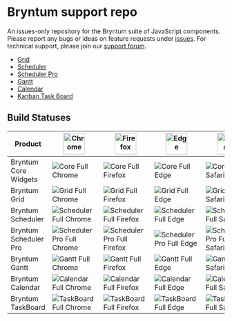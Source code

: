 # Bryntum support repo
An issues-only repository for the Bryntum suite of JavaScript components. Please report any bugs or ideas on feature requests under [issues](https://github.com/bryntum/support/issues). For technical support, please join our [support forum](https://bryntum.com/forum).
 

* <a href="http://bryntum.com/products/grid">Grid</a>
* <a href="http://bryntum.com/products/scheduler">Scheduler</a>
* <a href="http://bryntum.com/products/scheduler-pro">Scheduler Pro</a>
* <a href="http://bryntum.com/products/gantt">Gantt</a>
* <a href="http://bryntum.com/products/calendar">Calendar</a>
* <a href="http://bryntum.com/products/taskboard">Kanban Task Board</a>

<h2>Build Statuses</h2>

|Product|<img width="50" src="https://bryntum.com/temp/browserlogos/chrome_256x256.png" alt="Chrome"/>|<img width="50" src="https://bryntum.com/temp/browserlogos/firefox_256x256.png" alt="Firefox"/>|<img width="50" src="https://bryntum.com/temp/browserlogos/edge_modern_256x256.png" alt="Edge"/>|<img width="50" src="https://bryntum.com/temp/browserlogos/safari_256x256.png" alt="Safari"/>|
|---|---|---|---|---|
|Bryntum Core Widgets|<img alt="Core Full Chrome" src="https://teamcity.bryntum.com/app/rest/builds/buildType:id:Core_Full_Chrome,branch:release/statusIcon.svg"/>|<img alt="Core Full Firefox" src="https://teamcity.bryntum.com/app/rest/builds/buildType:id:Core_Full_Firefox,branch:release/statusIcon.svg"/>|<img alt="Core Full Edge" src="https://teamcity.bryntum.com/app/rest/builds/buildType:id:Core_Full_Edge,branch:release/statusIcon.svg"/>|<img alt="Core Full Safari" src="https://teamcity.bryntum.com/app/rest/builds/buildType:id:Core_Full_Safari,branch:release/statusIcon.svg"/>|
|Bryntum Grid|<img alt="Grid Full Chrome" src="https://teamcity.bryntum.com/app/rest/builds/buildType:id:Grid_Full_Chrome,branch:release/statusIcon.svg"/>|<img alt="Grid Full Firefox" src="https://teamcity.bryntum.com/app/rest/builds/buildType:id:Grid_Full_Firefox,branch:release/statusIcon.svg"/>|<img alt="Grid Full Edge" src="https://teamcity.bryntum.com/app/rest/builds/buildType:id:Grid_Full_Edge,branch:release/statusIcon.svg"/>|<img alt="Grid Full Safari" src="https://teamcity.bryntum.com/app/rest/builds/buildType:id:Grid_Full_Safari,branch:release/statusIcon.svg"/>|
|Bryntum Scheduler|<img alt="Scheduler Full Chrome" src="https://teamcity.bryntum.com/app/rest/builds/buildType:id:Scheduler_Full_Chrome,branch:release/statusIcon.svg"/>|<img alt="Scheduler Full Firefox" src="https://teamcity.bryntum.com/app/rest/builds/buildType:id:Scheduler_Full_Firefox,branch:release/statusIcon.svg"/>|<img alt="Scheduler Full Edge" src="https://teamcity.bryntum.com/app/rest/builds/buildType:id:Scheduler_Full_Edge,branch:release/statusIcon.svg"/>|<img alt="Scheduler Full Safari" src="https://teamcity.bryntum.com/app/rest/builds/buildType:id:Scheduler_Full_Safari,branch:release/statusIcon.svg"/>|
|Bryntum Scheduler Pro|<img alt="SchedulerPro Full Chrome" src="https://teamcity.bryntum.com/app/rest/builds/buildType:id:SchedulerPro_Full_Chrome,branch:release/statusIcon.svg"/>|<img alt="SchedulerPro Full Firefox" src="https://teamcity.bryntum.com/app/rest/builds/buildType:id:SchedulerPro_Full_Firefox,branch:release/statusIcon.svg"/>|<img alt="SchedulerPro Full Edge" src="https://teamcity.bryntum.com/app/rest/builds/buildType:id:SchedulerPro_Full_Edge,branch:release/statusIcon.svg"/>|<img alt="SchedulerPro Full Safari" src="https://teamcity.bryntum.com/app/rest/builds/buildType:id:SchedulerPro_Full_Safari,branch:release/statusIcon.svg"/>|
|Bryntum Gantt|<img alt="Gantt Full Chrome" src="https://teamcity.bryntum.com/app/rest/builds/buildType:id:Gantt_Full_Chrome,branch:release/statusIcon.svg"/>|<img alt="Gantt Full Firefox" src="https://teamcity.bryntum.com/app/rest/builds/buildType:id:Gantt_Full_Firefox,branch:release/statusIcon.svg"/>|<img alt="Gantt Full Edge" src="https://teamcity.bryntum.com/app/rest/builds/buildType:id:Gantt_Full_Edge,branch:release/statusIcon.svg"/>|<img alt="Gantt Full Safari" src="https://teamcity.bryntum.com/app/rest/builds/buildType:id:Gantt_Full_Safari,branch:release/statusIcon.svg"/>|
|Bryntum Calendar|<img alt="Calendar Full Chrome" src="https://teamcity.bryntum.com/app/rest/builds/buildType:id:Calendar_Full_Chrome,branch:release/statusIcon.svg"/>|<img alt="Calendar Full Firefox" src="https://teamcity.bryntum.com/app/rest/builds/buildType:id:Calendar_Full_Firefox,branch:release/statusIcon.svg"/>|<img alt="Calendar Full Edge" src="https://teamcity.bryntum.com/app/rest/builds/buildType:id:Calendar_Full_Edge,branch:release/statusIcon.svg"/>|<img alt="Calendar Full Safari" src="https://teamcity.bryntum.com/app/rest/builds/buildType:id:Calendar_Full_Safari,branch:release/statusIcon.svg"/>|
|Bryntum TaskBoard|<img alt="TaskBoard Full Chrome" src="https://teamcity.bryntum.com/app/rest/builds/buildType:id:TaskBoard_Full_Chrome,branch:release/statusIcon.svg"/>|<img alt="TaskBoard Full Firefox" src="https://teamcity.bryntum.com/app/rest/builds/buildType:id:TaskBoard_Full_Firefox,branch:release/statusIcon.svg"/>|<img alt="TaskBoard Full Edge" src="https://teamcity.bryntum.com/app/rest/builds/buildType:id:TaskBoard_Full_Edge,branch:release/statusIcon.svg"/>|<img alt="TaskBoard Full Safari" src="https://teamcity.bryntum.com/app/rest/builds/buildType:id:TaskBoard_Full_Safari,branch:release/statusIcon.svg"/>|
